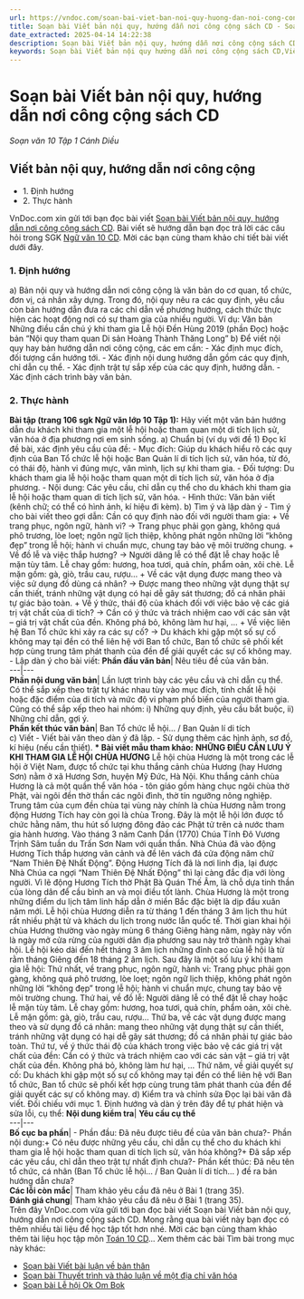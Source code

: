 ```yaml
---
url: https://vndoc.com/soan-bai-viet-ban-noi-quy-huong-dan-noi-cong-cong-sach-cd-277647
title: Soạn bài Viết bản nội quy, hướng dẫn nơi công cộng sách CD - Soạn văn 10 Tập 1 Cánh Diều - VnDoc.com
date_extracted: 2025-04-14 14:22:38
description: Soạn bài Viết bản nội quy, hướng dẫn nơi công cộng sách CD được VnDoc.com sưu tầm và xin gửi tới bạn đọc cùng tham khảo.
keywords: Soạn bài Viết bản nội quy hướng dẫn nơi công cộng sách CD,Viết bản nội quy hướng dẫn nơi công cộng,Soạn văn Viết bản nội quy hướng dẫn nơi công cộng,Soạn Viết bản nội quy hướng dẫn nơi công cộng,ngữ văn 10 Cd,soạn văn 10
---
```


# Soạn bài Viết bản nội quy, hướng dẫn nơi công cộng sách CD
 _Soạn văn 10 Tập 1 Cánh Diều_
## Viết bản nội quy, hướng dẫn nơi công cộng
  * 1\. Định hướng
  * 2\. Thực hành

VnDoc.com xin gửi tới bạn đọc bài viết [Soạn bài Viết bản nội quy, hướng dẫn nơi công cộng sách CD](<https://vndoc.com/soan-bai-viet-ban-noi-quy-huong-dan-noi-cong-cong-sach-cd-277647>). Bài viết sẽ hướng dẫn bạn đọc trả lời các câu hỏi trong SGK [Ngữ văn 10 CD](<https://vndoc.com/ngu-van-10-canh-dieu-tap1>). Mời các bạn cùng tham khảo chi tiết bài viết dưới đây.
### 1\. Định hướng
a\) Bản nội quy và hướng dẫn nơi công cộng là văn bản do cơ quan, tổ chức, đơn vị, cá nhân xây dựng. Trong đó, nội quy nêu ra các quy định, yêu cầu còn bản hướng dẫn đưa ra các chỉ dẫn về phương hướng, cách thức thực hiện các hoạt động nơi có sự tham gia của nhiều người.
Ví dụ: Văn bản Những điều cần chú ý khi tham gia Lễ hội Đền Hùng 2019 \(phần Đọc\) hoặc bản “Nội quy tham quan Di sản Hoàng Thành Thăng Long”
b\) Để viết nội quy hay bản hướng dẫn nơi công cộng, các em cần:
\- Xác định mục đích, đối tượng cần hướng tới.
\- Xác định nội dung hướng dẫn gồm các quy định, chỉ dẫn cụ thể.
\- Xác định trật tự sắp xếp của các quy định, hướng dẫn.
\- Xác định cách trình bày văn bản.
### 2\. Thực hành
**Bài tập \(trang 106 sgk Ngữ văn lớp 10 Tập 1\):** Hãy viết một văn bản hướng dẫn du khách khi tham gia một lễ hội hoặc tham quan một di tích lịch sử, văn hóa ở địa phương nơi em sinh sống.
a\) Chuẩn bị \(ví dụ với đề 1\)
Đọc kĩ đề bài, xác định yêu cầu của đề:
\- Mục đích: Giúp du khách hiểu rõ các quy định của Ban Tổ chức lễ hội hoặc Ban Quản lí di tích lịch sử, văn hóa, từ đó, có thái độ, hành vi đúng mực, văn mình, lịch sự khi tham gia.
\- Đối tượng: Du khách tham gia lễ hội hoặc tham quan một di tích lịch sử, văn hóa ở địa phương.
\- Nội dung: Các yêu cầu, chỉ dẫn cụ thể cho du khách khi tham gia lễ hội hoặc tham quan di tích lịch sử, văn hóa.
\- Hình thức: Văn bản viết \(kênh chữ; có thể có hình ảnh, kí hiệu đi kèm\).
b\) Tìm ý và lập dàn ý
\- Tìm ý cho bài viết theo gợi dẫn: Cần có quy định nào đối với người tham gia:
\+ Về trang phục, ngôn ngữ, hành vi?
→ Trang phục phải gọn gàng, không quá phô trương, lòe loẹt; ngôn ngữ lịch thiệp, không phát ngôn những lời “không đẹp” trong lễ hội; hành vi chuẩn mực, chung tay bảo vệ môi trường chung.
\+ Về đồ lễ và việc thắp hương?
→ Người dâng lễ có thể đặt lễ chay hoặc lễ mặn tùy tâm. Lễ chay gồm: hương, hoa tươi, quả chín, phẩm oản, xôi chè. Lễ mặn gồm: gà, giò, trầu cau, rượu…
\+ Về các vật dụng được mang theo và việc sử dụng đồ dùng cá nhân?
→ Được mang theo những vật dụng thật sự cần thiết, tránh những vật dụng có hại dễ gây sát thương; đồ cá nhân phải tự giác bảo toàn.
\+ Về ý thức, thái độ của khách đối với việc bảo vệ các giá trị vật chất của di tích?
→ Cần có ý thức và trách nhiệm cao với các sản vật – giá trị vật chất của đền. Không phá bỏ, không làm hư hại, …
\+ Về việc liên hệ Ban Tổ chức khi xảy ra các sự cố?
→ Du khách khi gặp một số sự cố không may tại đền có thể liên hệ với Ban tổ chức, Ban tổ chức sẽ phối kết hợp cùng trung tâm phát thanh của đền để giải quyết các sự cố không may.
\- Lập dàn ý cho bài viết:
**Phần đầu văn bản**|  Nêu tiêu đề của văn bản.  
---|---  
**Phần nội dung văn bản**|  Lần lượt trình bày các yêu cầu và chỉ dẫn cụ thể. Có thể sắp xếp theo trật tự khác nhau tùy vào mục đích, tính chất lễ hội hoặc đặc điểm của di tích và mức độ vi phạm phổ biến của người tham gia. Cũng có thể sắp xếp theo hai nhóm: i\) Những quy định, yêu cầu bắt buộc, ii\) Những chỉ dẫn, gợi ý.  
**Phần kết thúc văn bản**|  Ban Tổ chức lễ hội… / Ban Quản lí di tích  
c\) Viết
\- Viết bài văn theo dàn ý đã lập.
\- Sử dụng thêm các hình ảnh, sơ đồ, kí hiệu \(nếu cần thiết\).
**\* Bài viết mẫu tham khảo:**
**NHỮNG ĐIỀU CẦN LƯU Ý KHI THAM GIA LỄ HỘI CHÙA HƯƠNG**
Lễ hội chùa Hương là một trong các lễ hội ở Việt Nam, được tổ chức tại khu thắng cảnh chùa Hương \(hay Hương Sơn\) nằm ở xã Hương Sơn, huyện Mỹ Đức, Hà Nội. Khu thắng cảnh chùa Hương là cả một quần thể văn hóa - tôn giáo gồm hàng chục ngôi chùa thờ Phật, vài ngôi đền thờ thần các ngôi đình, thờ tín ngưỡng nông nghiệp. Trung tâm của cụm đền chùa tại vùng này chính là chùa Hương nằm trong động Hương Tích hay còn gọi là chùa Trong. Đây là một lễ hội lớn được tổ chức hằng năm, thu hút số lượng đông đảo các Phật tử trên cả nước tham gia hành hương.
Vào tháng 3 năm Canh Dần \(1770\) Chúa Tĩnh Đô Vương Trịnh Sâm tuần du Trấn Sơn Nam với quần thần. Nhà Chúa đã vào động Hương Tích thắp hương vãn cảnh và đề lên vách đá cửa động năm chữ “Nam Thiên Đệ Nhất Động”. Động Hương Tích đã là nơi linh địa, lại được Nhà Chúa ca ngợi “Nam Thiên Đệ Nhất Động” thì lại càng đắc địa với lòng người. Vì lẽ động Hương Tích thờ Phật Bà Quán Thế Âm, là chỗ dựa tinh thần của lòng dân để cầu bình an và mọi điều tốt lành.
Chùa Hương là một trong những điểm du lịch tâm linh hấp dẫn ở miền Bắc đặc biệt là dịp đầu xuân năm mới. Lễ hội chùa Hương diễn ra từ tháng 1 đến tháng 3 âm lịch thu hút rất nhiều phật tử và khách du lịch trong nước lẫn quốc tế. Thời gian khai hội chùa Hương thường vào ngày mùng 6 tháng Giêng hàng năm, ngày này vốn là ngày mở cửa rừng của người dân địa phương sau này trở thành ngày khai hội. Lễ hội kéo dài đến hết tháng 3 âm lịch những đỉnh cao của lễ hội là từ rằm tháng Giêng đến 18 tháng 2 âm lịch.
Sau đây là một số lưu ý khi tham gia lễ hội:
Thứ nhất, về trang phục, ngôn ngữ, hành vi: Trang phục phải gọn gàng, không quá phô trương, lòe loẹt; ngôn ngữ lịch thiệp, không phát ngôn những lời “không đẹp” trong lễ hội; hành vi chuẩn mực, chung tay bảo vệ môi trường chung.
Thứ hai, về đồ lễ: Người dâng lễ có thể đặt lễ chay hoặc lễ mặn tùy tâm. Lễ chay gồm: hương, hoa tươi, quả chín, phẩm oản, xôi chè. Lễ mặn gồm: gà, giò, trầu cau, rượu…
Thứ ba, về các vật dụng được mang theo và sử dụng đồ cá nhân: mang theo những vật dụng thật sự cần thiết, tránh những vật dụng có hại dễ gây sát thương; đồ cá nhân phải tự giác bảo toàn.
Thứ tư, về ý thức thái độ của khách trong việc bảo vệ các giá trị vật chất của đền: Cần có ý thức và trách nhiệm cao với các sản vật – giá trị vật chất của đền. Không phá bỏ, không làm hư hại, …
Thứ năm, về giải quyết sự cố: Du khách khi gặp một số sự cố không may tại đền có thể liên hệ với Ban tổ chức, Ban tổ chức sẽ phối kết hợp cùng trung tâm phát thanh của đền để giải quyết các sự cố không may.
d\) Kiểm tra và chỉnh sửa
Đọc lại bài văn đã viết. Đối chiếu với mục 1. Định hướng và dàn ý trên đây để tự phát hiện và sửa lỗi, cụ thể:
**Nội dung kiểm tra**| **Yêu cầu cụ thể**  
---|---  
**Bố cục ba phần**|  \- Phần đầu: Đã nêu được tiêu đề của văn bản chưa?\- Phần nội dung:\+ Có nêu được những yêu cầu, chỉ dẫn cụ thể cho du khách khi tham gia lễ hội hoặc tham quan di tích lịch sử, văn hóa không?\+ Đã sắp xếp các yêu cầu, chỉ dẫn theo trật tự nhất định chưa?\- Phần kết thúc: Đã nêu tên tổ chức, cá nhân \(Ban Tổ chức lễ hội… / Ban Quản lí di tích… \) đề ra bản hướng dẫn chưa?  
**Các lỗi còn mắc**|  Tham khảo yêu cầu đã nêu ở Bài 1 \(trang 35\).  
**Đánh giá chung**|  Tham khảo yêu cầu đã nêu ở Bài 1 \(trang 35\).  
Trên đây VnDoc.com vừa gửi tới bạn đọc bài viết Soạn bài Viết bản nội quy, hướng dẫn nơi công cộng  sách CD. Mong rằng qua bài viết này bạn đọc có thêm nhiều tài liệu để học tập tốt hơn nhé. Mời các bạn cùng tham khảo thêm tài liệu học tập môn [Toán 10 CD](<https://vndoc.com/toan-10-canh-dieu-tap1>)...
Xem thêm các bài Tìm bài trong mục này khác:
  * [Soạn bài Viết bài luận về bản thân](</soan-bai-viet-bai-luan-ve-ban-than-sach-cd-277780>)
  * [Soạn bài Thuyết trình và thảo luận về một địa chỉ văn hóa](</soan-bai-thuyet-trinh-va-thao-luan-ve-mot-dia-chi-van-hoa-sach-cd-277784>)
  * [Soạn bài Lễ hội Ok Om Bok](</soan-bai-le-hoi-ok-om-bok-sach-cd-277785>)

